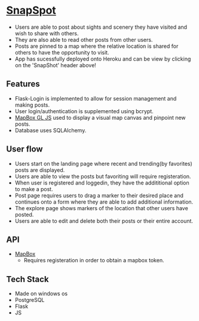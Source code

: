 # [SnapSpot](https://snap-spot.herokuapp.com/)

- Users are able to post about sights and scenery they have visited and wish to share with others. 
- They are also able to read other posts from other users. 
- Posts are pinned to a map where the relative location is shared for others to have the opportunity to visit. 
- App has sucessfully deployed onto Heroku and can be view by clicking on the 'SnapShot' header above!

## Features 

- Flask-Login is implemented to allow for session management and making posts.
- User login/authentication is supplemented using bcrypt.
- [MapBox GL JS](https://docs.mapbox.com/mapbox-gl-js/api/) used to display a visual map canvas and pinpoint new posts.
- Database uses SQLAlchemy.

## User flow

- Users start on the landing page where recent and trending(by favorites) posts are displayed.
- Users are able to view the posts but favoriting will require registeration. 
- When user is registered and loggedin, they have the addititional option to make a post. 
- Post page requires users to drag a marker to their desired place and continues onto a form where they are able to add additional information. 
- The explore page shows markers of the location that other users have posted.
- Users are able to edit and delete both their posts or their entire account. 

## API
* [MapBox](https://docs.mapbox.com/help/how-mapbox-works/web-apps/)
  - Requires registeration in order to obtain a mapbox token.

## Tech Stack 
- Made on windows os
- PostgreSQL
- Flask
- JS
